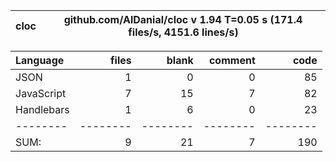 cloc|github.com/AlDanial/cloc v 1.94  T=0.05 s (171.4 files/s, 4151.6 lines/s)
--- | ---

Language|files|blank|comment|code
:-------|-------:|-------:|-------:|-------:
JSON|1|0|0|85
JavaScript|7|15|7|82
Handlebars|1|6|0|23
--------|--------|--------|--------|--------
SUM:|9|21|7|190
